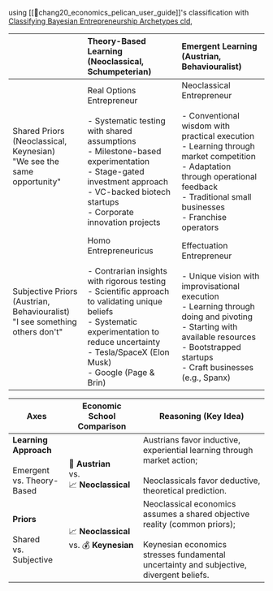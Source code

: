 
using [[📗chang20_economics_pelican_user_guide]]'s classification with [Classifying Bayesian Entrepreneurship Archetypes cld](https://claude.ai/chat/b0dbceb3-b48e-43c2-85d7-3b3e688d35cf),

|                                                                                     | Theory-Based Learning<br> (Neoclassical, Schumpeterian)                                                                                                                                                                                      | Emergent Learning<br>(Austrian, Behaviouralist)                                                                                                                                                                                  |
| :---------------------------------------------------------------------------------- | :------------------------------------------------------------------------------------------------------------------------------------------------------------------------------------------------------------------------------------------- | :------------------------------------------------------------------------------------------------------------------------------------------------------------------------------------------------------------------------------- |
| Shared Priors<br> (Neoclassical, Keynesian)<br>"We see the same opportunity"        | Real Options Entrepreneur<br><br>- Systematic testing with shared assumptions<br>- Milestone-based experimentation<br>- Stage-gated investment approach<br>- VC-backed biotech startups<br>- Corporate innovation projects                   | Neoclassical Entrepreneur<br><br>- Conventional wisdom with practical execution<br>- Learning through market competition<br>- Adaptation through operational feedback<br>- Traditional small businesses<br>- Franchise operators |
| Subjective Priors<br> (Austrian, Behaviouralist) <br>"I see something others don't" | Homo Entrepreneuricus<br><br>- Contrarian insights with rigorous testing<br>- Scientific approach to validating unique beliefs<br>- Systematic experimentation to reduce uncertainty<br>- Tesla/SpaceX (Elon Musk)<br>- Google (Page & Brin) | Effectuation Entrepreneur<br><br>- Unique vision with improvisational execution<br>- Learning through doing and pivoting<br>- Starting with available resources<br>- Bootstrapped startups<br>- Craft businesses (e.g., Spanx)   |

| Axes                                                       | Economic School Comparison                              | Reasoning (Key Idea)                                                                                                                                                       |
| ---------------------------------------------------------- | ------------------------------------------------------- | -------------------------------------------------------------------------------------------------------------------------------------------------------------------------- |
| **Learning Approach**<br><br>Emergent <br>vs. Theory-Based | <br><br>🗽 **Austrian** <br>vs. <br>📈 **Neoclassical** | Austrians favor inductive, experiential learning through market action; <br><br>Neoclassicals favor deductive, theoretical prediction.                                     |
| **Priors**<br><br>Shared <br>vs. Subjective                | 📈 **Neoclassical** <br>vs. 💰 **Keynesian**            | Neoclassical economics assumes a shared objective reality (common priors); <br><br>Keynesian economics stresses fundamental uncertainty and subjective, divergent beliefs. |